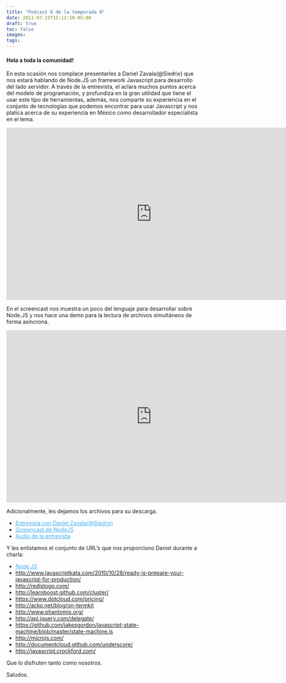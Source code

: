 ```yaml
---
title: "Podcast 6 de la temporada 0"
date: 2011-07-15T15:12:50-05:00
draft: true
toc: false
images:
tags:
---
```


<h4>Hola a toda la comunidad!</h4>

En esta ocasión nos complace presentarles a Daniel Zavala(@Siedrix) que nos estará hablando de Node.JS un framework Javascript para desarrollo del lado servidor. A través de la entrevista, el aclara muchos puntos acerca del modelo de programación, y profundiza en la gran utilidad que tiene el usar este tipo de herramientas, además, nos comparte su experiencia en el conjunto de tecnologías que podemos encontrar para usar Javascript y nos platica acerca de su experiencia en México como desarrollador especialista en el tema.

<iframe src="https://player.vimeo.com/video/26493350?h=34883b3cae" width="760" height="450" frameborder="0"></iframe>

En el screencast nos muestra un poco del lenguaje para desarrollar sobre Node.JS y nos hace una demo para la lectura de archivos simultáneos de forma asíncrona.

<iframe src="https://player.vimeo.com/video/26496629?h=5ca36fd1d1" width="760" height="450" frameborder="0"></iframe>

Adicionalmente, les dejamos los archivos para su descarga.

+ <a target="_blank" href="http://s3.amazonaws.com/media.vivecodigo.org/podcast/temporada0/ViveCodigo00x06_a.mov" style="color:#3eb0ef;">Entrevista con Daniel Zavala(@Siedrix) </a>
+ <a target="_blank" href="http://s3.amazonaws.com/media.vivecodigo.org/podcast/temporada0/ViveCodigo00x06_b.mov" style="color:#3eb0ef;">Screencast de NodeJS</a>
+ <a target="_blank" href="http://s3.amazonaws.com/media.vivecodigo.org/podcast/temporada0/ViveCodigo00x06_a.mp3" style="color:#3eb0ef;">Audio de la entrevista</a>

Y les enlistamos el conjunto de URL’s que nos proporciono Daniel durante a charla:

+ <a target="_blank" href="http://nodejs.org/" style="color:#3eb0ef;">Node.JS</a>
+ http://www.javascriptkata.com/2010/10/28/ready-js-prepare-your-javascript-for-production/
+ http://redistogo.com/
+ http://learnboost.github.com/cluster/
+ https://www.dotcloud.com/pricing/
+ http://acko.net/blog/on-termkit
+ http://www.phantomjs.org/
+ http://api.jquery.com/delegate/
+ https://github.com/jakesgordon/javascript-state-machine/blob/master/state-machine.js
+ http://microjs.com/
+ http://documentcloud.github.com/underscore/
+ http://javascript.crockford.com/

Que lo disfruten tanto como nosotros.

Saludos.
